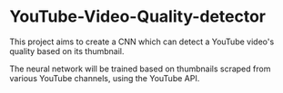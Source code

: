 # YouTube-Video-Quality-detector

This project aims to create a CNN which can detect a YouTube video's quality based on its thumbnail.

The neural network will be trained based on thumbnails scraped from various YouTube channels, using the YouTube API.


